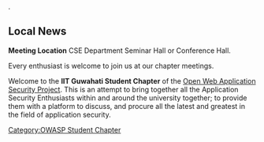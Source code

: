 .

## Local News

**Meeting Location** CSE Department Seminar Hall or Conference Hall.

Every enthusiast is welcome to join us at our chapter meetings.

Welcome to the **IIT Guwahati Student Chapter** of the [Open Web
Application Security Project](http://www.owasp.org). This is an attempt
to bring together all the Application Security Enthusiasts within and
around the university together; to provide them with a platform to
discuss, and procure all the latest and greatest in the field of
application security.

[Category:OWASP Student
Chapter](Category:OWASP_Student_Chapter "wikilink")